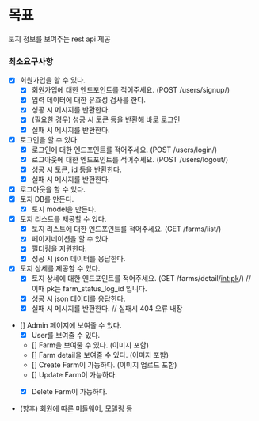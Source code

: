# 목표

토지 정보를 보여주는 rest api 제공

### 최소요구사항

- [x] 회원가입을 할 수 있다.
  - [x] 회원가입에 대한 엔드포인트를 적어주세요. (POST /users/signup/)
  - [x] 입력 데이터에 대한 유효성 검사를 한다.
  - [x] 성공 시 메시지를 반환한다.
  - [x] (필요한 경우) 성공 시 토큰 등을 반환해 바로 로그인
  - [x] 실패 시 메시지를 반환한다.
- [x] 로그인을 할 수 있다.
  - [x] 로그인에 대한 엔드포인트를 적어주세요. (POST /users/login/)
  - [x] 로그아웃에 대한 엔드포인트를 적어주세요. (POST /users/logout/)
  - [x] 성공 시 토큰, id 등을 반환한다.
  - [x] 실패 시 메시지를 반환한다.
- [x] 로그아웃을 할 수 있다.
- [x] 토지 DB를 만든다.
  - [x] 토지 model을 만든다.
- [x] 토지 리스트를 제공할 수 있다.
  - [x] 토지 리스트에 대한 엔드포인트를 적어주세요. (GET /farms/list/)
  - [x] 페이지네이션을 할 수 있다.
  - [x] 필터링을 지원한다.
  - [x] 성공 시 json 데이터를 응답한다.
- [x] 토지 상세를 제공할 수 있다.
  - [x] 토지 상세에 대한 엔드포인트를 적어주세요. (GET /farms/detail/<int:pk>/) // 이때 pk는 farm_status_log_id 입니다.
  - [x] 성공 시 json 데이터를 응답한다.
  - [X] 실패 시 메시지를 반환한다.  // 실패시 404 오류 내장 
- [] Admin 페이지에 보여줄 수 있다.
  - [x] User를 보여줄 수 있다.
  - [] Farm을 보여줄 수 있다. (이미지 포함)
  - [] Farm detail을 보여줄 수 있다. (이미지 포함)
  - [] Create Farm이 가능하다. (이미지 업로드 포함)
  - [] Update Farm이 가능하다.
  - [x] Delete Farm이 가능하다.


- (향후) 회원에 따른 미들웨어, 모델링 등